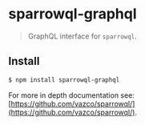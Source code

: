 # sparrowql-graphql

> GraphQL interface for `sparrowql`.

## Install

```sh
$ npm install sparrowql-graphql
```

For more in depth documentation see: [https://github.com/vazco/sparrowql/](https://github.com/vazco/sparrowql/).
